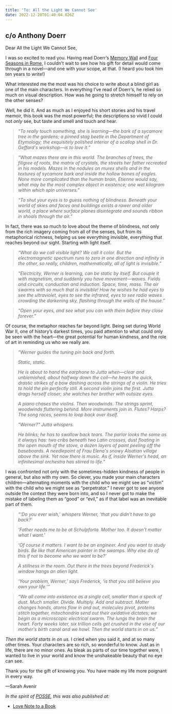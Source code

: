 ```yaml
---
title: 'To: All the Light We Cannot See'
date: 2022-12-28T01:40:04.026Z
---
```


## c/o Anthony Doerr

<p>Dear All the Light We Cannot See,</p><p>I was so excited to read you. Having read Doerr’s <a href="https://www.anthonydoerr.com/books/memory-wall">Memory Wall</a> and <a href="https://www.anthonydoerr.com/books/four-seasons-in-rome">Four Seasons in Rome</a>, I couldn’t wait to see how his gift for detail would come through in a novel—and one with your scope, at that. (I heard you took him ten years to write!)</p><p>What interested me the most was his choice to write about a blind girl as one of the main characters. In everything I’ve read of Doerr’s, he relied so much on visual description. How was he going to stretch himself to rely on the other senses?</p><p>Well, he did it. And as much as I enjoyed his short stories and his travel memoir, this book was the most powerful; the descriptions so vivid I could not <em>only</em> see, but taste and smell and touch and hear.</p><blockquote><p><em>“To really touch something, she is learning—the bark of a sycamore tree in the gardens; a pinned stag beetle in the Department of Etymology; the exquisitely polished interior of a scallop shell in Dr. Geffard's workshop—is to love it.”</em></p></blockquote><blockquote><p><em>“What mazes there are in this world. The branches of trees, the filigree of roots, the matrix of crystals, the streets her father recreated in his models. Mazes in the nodules on murex shells and in the textures of sycamore bark and inside the hollow bones of eagles. None more complicated than the human brain, Etienne would say, what may be the most complex object in existence; one wet kilogram within which spin universes.”</em></p></blockquote><blockquote><p><em>“To shut your eyes is to guess nothing of blindness. Beneath your world of skies and faces and buildings exists a rawer and older world, a place where surface planes disintegrate and sounds ribbon in shoals through the air.”</em></p></blockquote><p>In fact, there was so much to love about the theme of blindness, not only from the rich imagery coming from all of the senses, but from its metaphorical richness, helping us see everything invisible, everything that reaches beyond our sight. Starting with light itself.</p><blockquote><p><em>“What do we call visible light? We call it color. But the electromagnetic spectrum runs to zero in one direction and infinity in the other, so really, children, mathematically, all of light is invisible.”</em></p></blockquote><blockquote><p><em>“Electricity, Werner is learning, can be static by itself. But couple it with magnetism, and suddenly you have movement—waves. Fields and circuits, conduction and induction. Space, time, mass. The air swarms with so much that is invisible! How he wishes he had eyes to see the ultraviolet, eyes to see the infrared, eyes to see radio waves crowding the darkening sky, flashing through the walls of the house.”</em></p></blockquote><blockquote><p><em>“Open your eyes, and see what you can with them before they close forever.”</em></p></blockquote><p>Of course, the metaphor reaches far beyond light. Being set during World War II, one of history’s darkest times, you paid attention to what could only be seen with the heart—the great potential for human kindness, and the role of art in reminding us who we really are.</p><blockquote><p><em>“Werner guides the tuning pin back and forth.</em></p><p><em>Static, static.</em></p><p><em>He is about to hand the earphone to Jutta when—clear and unblemished, about halfway down the coil—he hears the quick, drastic strikes of a bow dashing across the strings of a violin. He tries to hold the pin perfectly still. A second violin joins the first. Jutta drags herself closer; she watches her brother with outsize eyes.</em></p><p><em>A piano chases the violins. Then woodwinds. The strings sprint, woodwinds fluttering behind. More instruments join in. Flutes? Harps? The song races, seems to loop back over itself.&nbsp;</em></p><p><em>"Werner?" Jutta whispers.</em></p><p><em>He blinks; he has to swallow back tears. The parlor looks the same as it always has: two cribs beneath two Latin crosses, dust floating in the open mouth of the stove, a dozen layers of paint peeling off the baseboards. A needlepoint of Frau Elena's snowy Alsatian village above the sink. Yet now there is music. As if, inside Werner's head, an infinitesimal orchestra has stirred to life.”</em></p></blockquote><p>I was confronted not only with the sometimes-hidden kindness of people in general, but also with my own. So clever, you made your main characters children—alternating moments with the child who we might see as “victim” with the child who we might see as “perpetrator.” I never got to see anyone outside the context they were born into, and so I never got to make the mistake of labeling them as “good” or “evil,” as if that label was an inevitable part of them.</p><blockquote><p><em>“‘Do you ever wish,’ whispers Werner, ‘that you didn't have to go back?’</em></p><p><em>‘Father needs me to be at Schulpforta. Mother too. It doesn't matter what I want.’</em></p><p><em>‘Of course it matters. I want to be an engineer. And you want to study birds. Be like that American painter in the swamps. Why else do of this if not to become who we want to be?’</em></p><p><em>A stillness in the room. Out there in the trees beyond Frederick's window hangs an alien light.</em></p><p><em>‘Your problem, Werner,’ says Frederick, ‘is that you still believe you own your life.’”</em></p></blockquote><blockquote><p><em>“We all come into existence as a single cell, smaller than a speck of dust. Much smaller. Divide. Multiply. Add and subtract. Matter changes hands, atoms flow in and out, molecules pivot, proteins stitch together, mitochondria send out their oxidative dictates; we begin as a microscopic electrical swarm. The lungs the brain the heart. Forty weeks later, six trillion cells get crushed in the vise of our mother's birth canal and we howl. Then the world starts in on us.”</em></p></blockquote><p><em>Then the world starts in on us.</em> I cried when you said it, and at so many other times. Your characters are so rich, so wonderful to know. Just as in life, there are no minor ones. As bleak as parts of our time together were, I wanted to live in your world and know the unshakeable beauty that no eye can see.</p><p>Thank you for the gift of knowing you. You have made my life more poignant in every way.</p><p>—Sarah Avenir</p>

*In the spirit of [POSSE](https://indieweb.org/POSSE), this was also published at:*

* [Love Note to a Book](https://lovenotetoabook.substack.com/p/to-all-the-light-we-cannot-see)